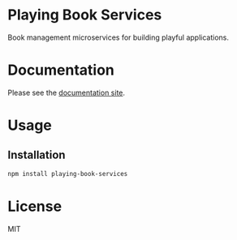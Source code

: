 Playing Book Services
=====================

Book management microservices for building playful applications.

# Documentation

Please see the [documentation site](https://playingio.github.io).

# Usage

## Installation

```bash
npm install playing-book-services
```

# License

MIT